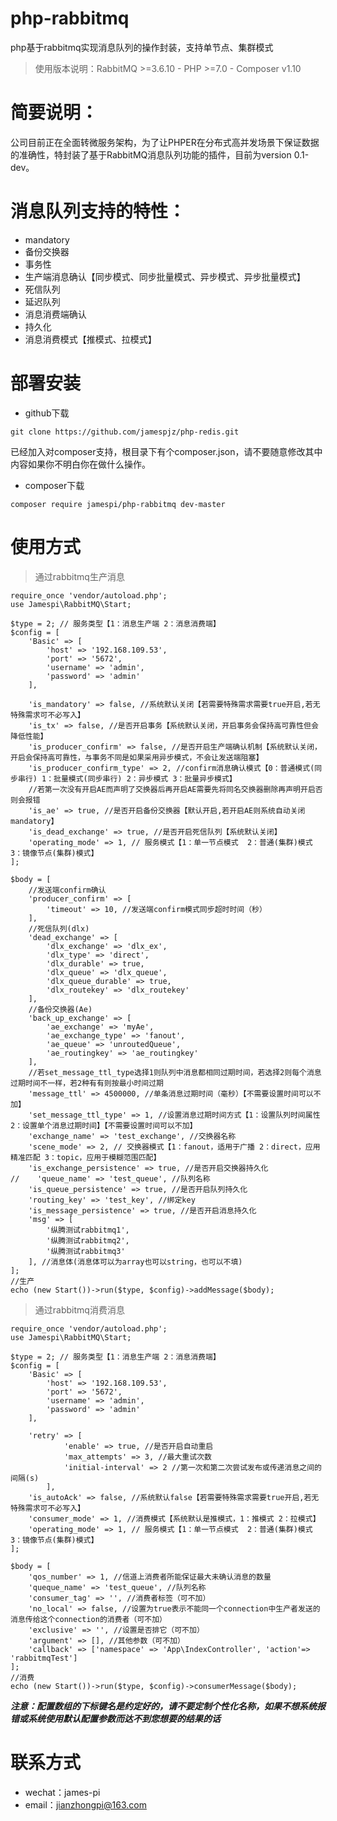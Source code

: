 # php-rabbitmq
php基于rabbitmq实现消息队列的操作封装，支持单节点、集群模式
>使用版本说明：RabbitMQ >=3.6.10 - PHP >=7.0 - Composer v1.10

# 简要说明：
公司目前正在全面转微服务架构，为了让PHPER在分布式高并发场景下保证数据的准确性，特封装了基于RabbitMQ消息队列功能的插件，目前为version 0.1-dev。

# 消息队列支持的特性：
* mandatory
* 备份交换器
* 事务性
* 生产端消息确认【同步模式、同步批量模式、异步模式、异步批量模式】
* 死信队列
* 延迟队列
* 消息消费端确认
* 持久化
* 消息消费模式【推模式、拉模式】

# 部署安装
* github下载
```
git clone https://github.com/jamespjz/php-redis.git
```
已经加入对composer支持，根目录下有个composer.json，请不要随意修改其中内容如果你不明白你在做什么操作。
* composer下载
```
composer require jamespi/php-rabbitmq dev-master
```

# 使用方式
> 通过rabbitmq生产消息
```
require_once 'vendor/autoload.php';
use Jamespi\RabbitMQ\Start;

$type = 2; // 服务类型【1：消息生产端 2：消息消费端】
$config = [
    'Basic' => [
        'host' => '192.168.109.53',
        'port' => '5672',
        'username' => 'admin',
        'password' => 'admin'
    ],
    
    'is_mandatory' => false, //系统默认关闭【若需要特殊需求需要true开启,若无特殊需求可不必写入】
    'is_tx' => false, //是否开启事务【系统默认关闭，开启事务会保持高可靠性但会降低性能】
    'is_producer_confirm' => false, //是否开启生产端确认机制【系统默认关闭，开启会保持高可靠性，与事务不同是如果采用异步模式，不会让发送端阻塞】
    'is_producer_confirm_type' => 2, //confirm消息确认模式【0：普通模式(同步串行) 1：批量模式(同步串行) 2：异步模式 3：批量异步模式】
    //若第一次没有开启AE而声明了交换器后再开启AE需要先将同名交换器删除再声明开启否则会报错
    'is_ae' => true, //是否开启备份交换器【默认开启,若开启AE则系统自动关闭mandatory】
    'is_dead_exchange' => true, //是否开启死信队列【系统默认关闭】
    'operating_mode' => 1, // 服务模式【1：单一节点模式  2：普通(集群)模式  3：镜像节点(集群)模式】
];

$body = [
    //发送端confirm确认
    'producer_confirm' => [
        'timeout' => 10, //发送端confirm模式同步超时时间（秒）
    ],
    //死信队列(dlx)
    'dead_exchange' => [
        'dlx_exchange' => 'dlx_ex',
        'dlx_type' => 'direct',
        'dlx_durable' => true,
        'dlx_queue' => 'dlx_queue',
        'dlx_queue_durable' => true,
        'dlx_routekey' => 'dlx_routekey'
    ],
    //备份交换器(Ae)
    'back_up_exchange' => [
        'ae_exchange' => 'myAe',
        'ae_exchange_type' => 'fanout',
        'ae_queue' => 'unroutedQueue',
        'ae_routingkey' => 'ae_routingkey'
    ],
    //若set_message_ttl_type选择1则队列中消息都相同过期时间，若选择2则每个消息过期时间不一样，若2种有有则按最小时间过期
    'message_ttl' => 4500000, //单条消息过期时间（毫秒）【不需要设置时间可以不加】
    'set_message_ttl_type' => 1, //设置消息过期时间方式【1：设置队列时间属性 2：设置单个消息过期时间】【不需要设置时间可以不加】
    'exchange_name' => 'test_exchange', //交换器名称
    'scene_mode' => 2, // 交换器模式【1：fanout，适用于广播 2：direct，应用精准匹配 3：topic，应用于模糊范围匹配】
    'is_exchange_persistence' => true, //是否开启交换器持久化
//    'queue_name' => 'test_queue', //队列名称
    'is_queue_persistence' => true, //是否开启队列持久化
    'routing_key' => 'test_key', //绑定key
    'is_message_persistence' => true, //是否开启消息持久化
    'msg' => [
		'纵腾测试rabbitmq1',
		'纵腾测试rabbitmq2',
		'纵腾测试rabbitmq3'
	], //消息体(消息体可以为array也可以string，也可以不填)
];
//生产
echo (new Start())->run($type, $config)->addMessage($body);
```
> 通过rabbitmq消费消息
```
require_once 'vendor/autoload.php';
use Jamespi\RabbitMQ\Start;

$type = 2; // 服务类型【1：消息生产端 2：消息消费端】
$config = [
    'Basic' => [
        'host' => '192.168.109.53',
        'port' => '5672',
        'username' => 'admin',
        'password' => 'admin'
    ],

    'retry' => [
            'enable' => true, //是否开启自动重启
            'max_attempts' => 3, //最大重试次数
            'initial-interval' => 2 //第一次和第二次尝试发布或传递消息之间的间隔(s)
        ],
    'is_autoAck' => false, //系统默认false【若需要特殊需求需要true开启,若无特殊需求可不必写入】
    'consumer_mode' => 1, //消费模式【系统默认是推模式，1：推模式 2：拉模式】
    'operating_mode' => 1, // 服务模式【1：单一节点模式  2：普通(集群)模式  3：镜像节点(集群)模式】
];

$body = [
    'qos_number' => 1, //信道上消费者所能保证最大未确认消息的数量
    'queque_name' => 'test_queue', //队列名称
    'consumer_tag' => '', //消费者标签（可不加）
    'no_local' => false, //设置为true表示不能同一个connection中生产者发送的消息传给这个connection的消费者（可不加）
    'exclusive' => '', //设置是否排它（可不加）
    'argument' => [], //其他参数（可不加）
    'callback' => ['namespace' => 'App\IndexController', 'action'=> 'rabbitmqTest']
];
//消费
echo (new Start())->run($type, $config)->consumerMessage($body);
```

***注意：配置数组的下标键名是约定好的，请不要定制个性化名称，如果不想系统报错或系统使用默认配置参数而达不到您想要的结果的话***

# 联系方式
* wechat：james-pi
* email：jianzhongpi@163.com